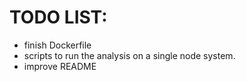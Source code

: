 # TODO LIST:

* finish Dockerfile
* scripts to run the analysis on a single node system.
* improve README 